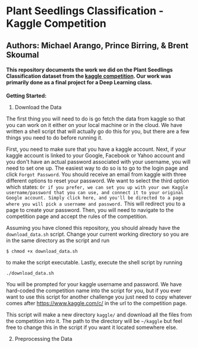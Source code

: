 # Plant Seedlings Classification - Kaggle Competition

## Authors: Michael Arango, Prince Birring, & Brent Skoumal

#### This repository documents the work we did on the Plant Seedlings Classification dataset from the [kaggle competition](https://www.kaggle.com/c/plant-seedlings-classification). Our work was primarily done as a final project for a Deep Learning class. 


**Getting Started:**

1. Download the Data

The first thing you will need to do is go fetch the data from kaggle so that you can work on it either on your local machine or in the cloud. We have written a shell script that will actually go do this for you, but there are a few things you need to do before running it. 

First, you need to make sure that you have a kaggle account. Next, if your kaggle account is linked to your Google, Facebook or Yahoo account and you don't have an actual password associated with your username, you will need to set one up. The easiest way to do so is to go to the login page and click `Forgot Password`. You should receive an email from kaggle with three different options to reset your password. We want to select the third option which states: `Or if you prefer, we can set you up with your own Kaggle username/password that you can use, and connect it to your original Google account. Simply click here, and you'll be directed to a page where you will pick a username and password.` This will redirect you to a page to create your password. Then, you will need to navigate to the competition page and accept the rules of the competition. 

Assuming you have cloned this repository, you should already have the `download_data.sh` script. Change your current working directory so you are in the same directory as the script and run 
```
$ chmod +x download_data.sh
```
to make the script executable. Lastly, execute the shell script by running
```
./download_data.sh
```
You will be prompted for your kaggle username and password. We have hard-coded the competition name into the script for you, but if you ever want to use this script for another challenge you just need to copy whatever comes after https://www.kaggle.com/c/ in the url to the competition page. 

This script will make a new directory `kaggle/` and download all the files from the competition into it. The path to the directory will be `~/kaggle` but feel free to change this in the script if you want it located somewhere else. 

2. Preprocessing the Data

